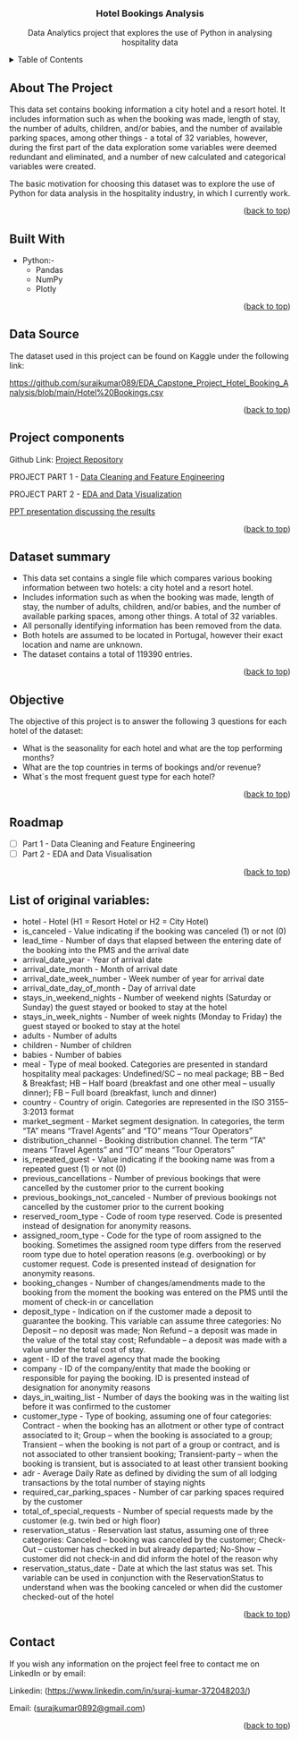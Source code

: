 <div id="top"></div>

<h3 align="center">Hotel Bookings Analysis</h3>

  <p align="center">
    Data Analytics project that explores the use of Python in analysing hospitality data
    <br />

  </p>
</div>


<!-- TABLE OF CONTENTS -->
<details>
  <summary>Table of Contents</summary>
  <ol>
    <li><a href="#about-the-project">About The Project</a></li>
    <li><a href="#built-with">Built With</a></li>
    <li><a href="#data-source">Data Source</a></li>
    <li><a href="#project-components">Project components</a></li>
    <li><a href="#dataset-summary">Dataset summary</a></li>
    <li><a href="#objective">Objective</a></li>
    <li><a href="#roadmap">Roadmap</a></li>
    <li><a href="#list-of-original-variables"> List of original variables</a></li>
    <li><a href="#contact">Contact</a></li>
  </ol>
</details>



<!-- ABOUT THE PROJECT -->
## About The Project
This data set contains booking information a city hotel and a resort hotel. It includes information such as when the booking was made, length of stay, the number of adults, children, and/or babies, and the number of available parking spaces, among other things - a total of 32 variables, however, during the first part of the data exploration some variables were deemed redundant and eliminated, and a number of new calculated and categorical variables were created.

The basic motivation for choosing this dataset was to explore the use of Python for data analysis in the hospitality industry, in which I currently work.

<p align="right">(<a href="#top">back to top</a>)</p>



## Built With

* Python:-
  * Pandas
  * NumPy
  * Plotly
  
  
<p align="right">(<a href="#top">back to top</a>)</p>

## Data Source

The dataset used in this project can be found on Kaggle under the following link:

https://github.com/surajkumar089/EDA_Capstone_Project_Hotel_Booking_Analysis/blob/main/Hotel%20Bookings.csv

<p align="right">(<a href="#top">back to top</a>)</p>



## Project components

Github Link: [Project Repository](https://github.com/surajkumar089/EDA_Capstone_Project_Hotel_Booking_Analysis)

PROJECT PART 1 - [Data Cleaning and Feature Engineering](https://github.com/surajkumar089/EDA_Capstone_Project_Hotel_Booking_Analysis/blob/main/Hotel_Booking_Analysis_Capstone_Project.ipynb)

PROJECT PART 2 - [EDA and Data Visualization](https://github.com/surajkumar089/EDA_Capstone_Project_Hotel_Booking_Analysis/blob/main/Hotel_Booking_Analysis_Capstone_Project.ipynb)

[PPT presentation discussing the results](https://github.com/surajkumar089/EDA_Capstone_Project_Hotel_Booking_Analysis/blob/main/Hotel_Booking_Analysis.pdf)

<p align="right">(<a href="#top">back to top</a>)</p>

## Dataset summary

* This data set contains a single file which compares various booking information between two hotels: a city hotel and a resort hotel.
* Includes information such as when the booking was made, length of stay, the number of adults, children, and/or babies, and the number of available parking spaces, among other things. A total of 32 variables.
* All personally identifying information has been removed from the data.
* Both hotels are assumed to be located in Portugal, however their exact location and name are unknown.
* The dataset contains a total of 119390 entries.

<p align="right">(<a href="#top">back to top</a>)</p>

## Objective

The objective of this project is to answer the following 3 questions for each hotel of the dataset:

* What is the seasonality for each hotel and what are the top performing months?
* What are the top countries in terms of bookings and/or revenue?
* What´s the most frequent guest type for each hotel?

<p align="right">(<a href="#top">back to top</a>)</p>


## Roadmap

- [ ] Part 1 - Data Cleaning and Feature Engineering
- [ ] Part 2 - EDA and Data Visualisation

<p align="right">(<a href="#top">back to top</a>)</p>


## List of original variables: 

* hotel - Hotel (H1 = Resort Hotel or H2 = City Hotel)
* is_canceled - Value indicating if the booking was canceled (1) or not (0)
* lead_time - Number of days that elapsed between the entering date of the booking into the PMS and the arrival date
* arrival_date_year - Year of arrival date
* arrival_date_month - Month of arrival date
* arrival_date_week_number - Week number of year for arrival date
* arrival_date_day_of_month - Day of arrival date
* stays_in_weekend_nights - Number of weekend nights (Saturday or Sunday) the guest stayed or booked to stay at the hotel
* stays_in_week_nights - Number of week nights (Monday to Friday) the guest stayed or booked to stay at the hotel
* adults - Number of adults
* children - Number of children
* babies - Number of babies
* meal - Type of meal booked. Categories are presented in standard hospitality meal packages: Undefined/SC – no meal package; BB – Bed & Breakfast; HB – Half board (breakfast and one other meal – usually dinner); FB – Full board (breakfast, lunch and dinner)
* country - Country of origin. Categories are represented in the ISO 3155–3:2013 format
* market_segment - Market segment designation. In categories, the term “TA” means “Travel Agents” and “TO” means “Tour Operators”
* distribution_channel - Booking distribution channel. The term “TA” means “Travel Agents” and “TO” means “Tour Operators”
* is_repeated_guest - Value indicating if the booking name was from a repeated guest (1) or not (0)
* previous_cancellations - Number of previous bookings that were cancelled by the customer prior to the current booking
* previous_bookings_not_canceled - Number of previous bookings not cancelled by the customer prior to the current booking
* reserved_room_type - Code of room type reserved. Code is presented instead of designation for anonymity reasons.
* assigned_room_type - Code for the type of room assigned to the booking. Sometimes the assigned room type differs from the reserved room type due to hotel operation reasons (e.g. overbooking) or by customer request. Code is presented instead of designation for anonymity reasons.
* booking_changes - Number of changes/amendments made to the booking from the moment the booking was entered on the PMS until the moment of check-in or cancellation
* deposit_type - Indication on if the customer made a deposit to guarantee the booking. This variable can assume three categories: No Deposit – no deposit was made; Non Refund – a deposit was made in the value of the total stay cost; Refundable – a deposit was made with a value under the total cost of stay.
* agent - ID of the travel agency that made the booking
* company - ID of the company/entity that made the booking or responsible for paying the booking. ID is presented instead of designation for anonymity reasons
* days_in_waiting_list - Number of days the booking was in the waiting list before it was confirmed to the customer
* customer_type - Type of booking, assuming one of four categories: Contract - when the booking has an allotment or other type of contract associated to it; Group – when the booking is associated to a group; Transient – when the booking is not part of a group or contract, and is not associated to other transient booking; Transient-party – when the booking is transient, but is associated to at least other transient booking
* adr - Average Daily Rate as defined by dividing the sum of all lodging transactions by the total number of staying nights
* required_car_parking_spaces - Number of car parking spaces required by the customer
* total_of_special_requests - Number of special requests made by the customer (e.g. twin bed or high floor)
* reservation_status - Reservation last status, assuming one of three categories: Canceled – booking was canceled by the customer; Check-Out – customer has checked in but already departed; No-Show – customer did not check-in and did inform the hotel of the reason why
* reservation_status_date - Date at which the last status was set. This variable can be used in conjunction with the ReservationStatus to understand when was the booking canceled or when did the customer checked-out of the hotel


<p align="right">(<a href="#top">back to top</a>)</p>


<!-- CONTACT -->
## Contact

If you wish any information on the project feel free to contact me on LinkedIn or by email:

Linkedin: (https://www.linkedin.com/in/suraj-kumar-372048203/)

Email: (surajkumar0892@gmail.com)


<p align="right">(<a href="#top">back to top</a>)</p>

